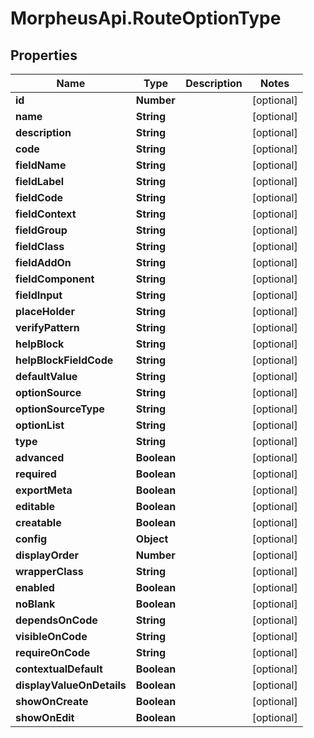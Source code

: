 # MorpheusApi.RouteOptionType

## Properties

Name | Type | Description | Notes
------------ | ------------- | ------------- | -------------
**id** | **Number** |  | [optional] 
**name** | **String** |  | [optional] 
**description** | **String** |  | [optional] 
**code** | **String** |  | [optional] 
**fieldName** | **String** |  | [optional] 
**fieldLabel** | **String** |  | [optional] 
**fieldCode** | **String** |  | [optional] 
**fieldContext** | **String** |  | [optional] 
**fieldGroup** | **String** |  | [optional] 
**fieldClass** | **String** |  | [optional] 
**fieldAddOn** | **String** |  | [optional] 
**fieldComponent** | **String** |  | [optional] 
**fieldInput** | **String** |  | [optional] 
**placeHolder** | **String** |  | [optional] 
**verifyPattern** | **String** |  | [optional] 
**helpBlock** | **String** |  | [optional] 
**helpBlockFieldCode** | **String** |  | [optional] 
**defaultValue** | **String** |  | [optional] 
**optionSource** | **String** |  | [optional] 
**optionSourceType** | **String** |  | [optional] 
**optionList** | **String** |  | [optional] 
**type** | **String** |  | [optional] 
**advanced** | **Boolean** |  | [optional] 
**required** | **Boolean** |  | [optional] 
**exportMeta** | **Boolean** |  | [optional] 
**editable** | **Boolean** |  | [optional] 
**creatable** | **Boolean** |  | [optional] 
**config** | **Object** |  | [optional] 
**displayOrder** | **Number** |  | [optional] 
**wrapperClass** | **String** |  | [optional] 
**enabled** | **Boolean** |  | [optional] 
**noBlank** | **Boolean** |  | [optional] 
**dependsOnCode** | **String** |  | [optional] 
**visibleOnCode** | **String** |  | [optional] 
**requireOnCode** | **String** |  | [optional] 
**contextualDefault** | **Boolean** |  | [optional] 
**displayValueOnDetails** | **Boolean** |  | [optional] 
**showOnCreate** | **Boolean** |  | [optional] 
**showOnEdit** | **Boolean** |  | [optional] 


